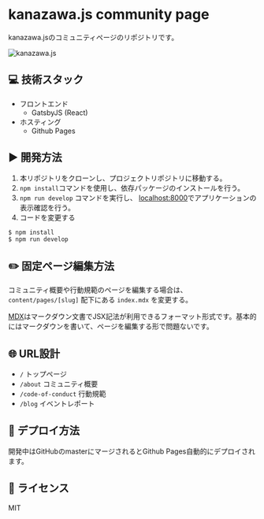 # kanazawa.js community page
kanazawa.jsのコミュニティページのリポジトリです。

![kanazawa.js](./static/banner.png)

## :computer: 技術スタック
- フロントエンド
  - GatsbyJS (React)
- ホスティング
  - Github Pages

## :arrow_forward: 開発方法
1. 本リポジトリをクローンし、プロジェクトリポジトリに移動する。
2. `npm install`コマンドを使用し、依存パッケージのインストールを行う。
3. `npm run develop` コマンドを実行し、 [localhost:8000](http://localhost:8000/)でアプリケーションの表示確認を行う。
4. コードを変更する

```bash 
$ npm install
$ npm run develop
```

## :pencil2: 固定ページ編集方法
コミュニティ概要や行動規範のページを編集する場合は、 `content/pages/[slug]` 配下にある `index.mdx` を変更する。

[MDX](https://github.com/mdx-js/mdx)はマークダウン文書でJSX記法が利用できるフォーマット形式です。基本的にはマークダウンを書いて、ページを編集する形で問題ないです。

## :globe_with_meridians: URL設計
- `/` トップページ
- `/about` コミュニティ概要
- `/code-of-conduct` 行動規範
- `/blog` イベントレポート

## :rocket: デプロイ方法
開発中はGitHubのmasterにマージされるとGithub Pages自動的にデプロイされます。

## :ledger: ライセンス
MIT

